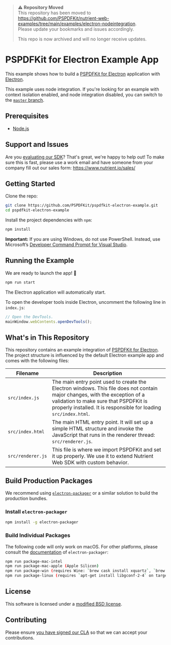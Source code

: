 > ⚠️ **Repository Moved**  
> This repository has been moved to https://github.com/PSPDFKit/nutrient-web-examples/tree/main/examples/electron-nodeintegration.  
> Please update your bookmarks and issues accordingly.
>
> This repo is now archived and will no longer receive updates.

# PSPDFKit for Electron Example App

This example shows how to build a [PSPDFKit for Electron](https://www.nutrient.io/electron/) application with
[Electron](https://electronjs.org/).

This example uses node integration. If you're looking for an example with context isolation enabled, and node integration disabled, you can switch to the [`master` branch](https://github.com/PSPDFKit/pspdfkit-electron-example/tree/master).

## Prerequisites

- [Node.js](http://nodejs.org/)

## Support and Issues

Are you [evaluating our SDK](https://www.nutrient.io/try/)? That's great, we're happy to help out! To make sure this is fast, please use a work email and have someone from your company fill out our sales form: https://www.nutrient.io/sales/

## Getting Started

Clone the repo:

```bash
git clone https://github.com/PSPDFKit/pspdfkit-electron-example.git
cd pspdfkit-electron-example
```

Install the project dependencies with `npm`:

```bash
npm install
```

**Important:** If you are using Windows, do not use PowerShell. Instead, use Microsoft’s [Developer Command Prompt for Visual Studio](https://docs.microsoft.com/en-us/dotnet/framework/tools/developer-command-prompt-for-vs).

## Running the Example

We are ready to launch the app! 🎉

```bash
npm run start
```

The Electron application will automatically start.

To open the developer tools inside Electron, uncomment the following line in `index.js`:

```js
// Open the DevTools.
mainWindow.webContents.openDevTools();
```

## What's in This Repository

This repository contains an example integration of [PSPDFKit for Electron](https://www.nutrient.io/electron). The project structure is influenced by the default Electron example app and comes with the following files:

| Filename          | Description                                                                                                                                                                                                                              |
| ----------------- | ---------------------------------------------------------------------------------------------------------------------------------------------------------------------------------------------------------------------------------------- |
| `src/index.js`    | The main entry point used to create the Electron windows. This file does not contain major changes, with the exception of a validation to make sure that PSPDFKit is properly installed. It is responsible for loading `src/index.html`. |
| `src/index.html`  | The main HTML entry point. It will set up a simple HTML structure and invoke the JavaScript that runs in the renderer thread: `src/renderer.js`.                                                                                         |
| `src/renderer.js` | This file is where we import PSPDFKit and set it up properly. We use it to extend Nutrient Web SDK with custom behavior.                                                                                                                 |

## Build Production Packages

We recommend using [`electron-packager`](https://github.com/electron-userland/electron-packager) or a similar solution to build the production bundles.

### Install `electron-packager`

```bash
npm install -g electron-packager
```

### Build Individual Packages

The following code will only work on macOS. For other platforms, please consult the [documentation](https://github.com/electron-userland/electron-packager#electron-packager) of `electron-packager`:

```bash
npm run package-mac-intel
npm run package-mac-apple (Apple Silicon)
npm run package-win (requires Wine: `brew cask install xquartz`, `brew install wine`)
npm run package-linux (requires `apt-get install libgconf-2-4` on target Linux)
```

## License

This software is licensed under a [modified BSD license](LICENSE).

## Contributing

Please ensure
[you have signed our CLA](https://www.nutrient.io/guides/web/current/miscellaneous/contributing/) so that we can
accept your contributions.

